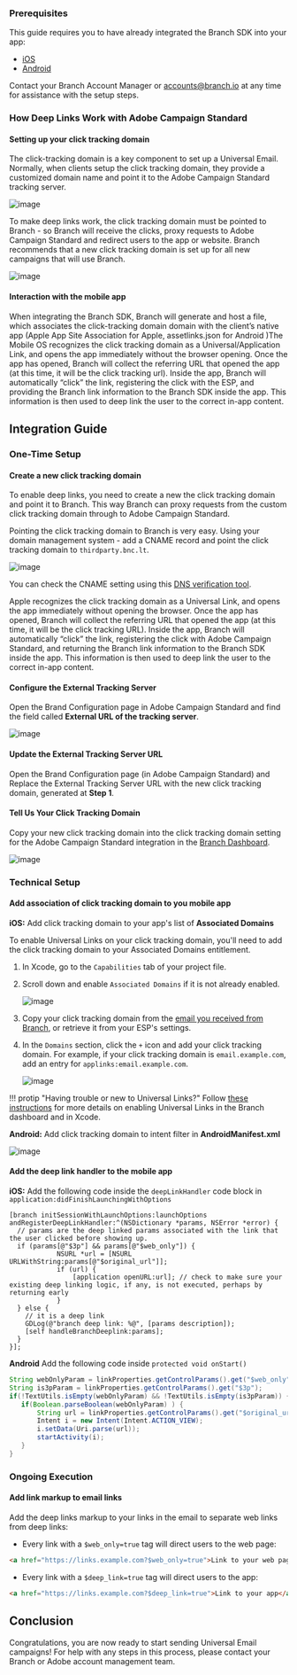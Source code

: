 ### Prerequisites

This guide requires you to have already integrated the Branch SDK into your app:
- [iOS](/pages/apps/ios/)
- [Android](/pages/apps/android/)

Contact your Branch Account Manager or [accounts@branch.io](mailto:accounts@branch.io) at any time for assistance with the setup steps.

### How Deep Links Work with Adobe Campaign Standard

#### Setting up your click tracking domain

The click-tracking domain is a key component to set up a Universal Email. Normally, when clients setup the click tracking domain, they provide a customized domain name and point it to the Adobe Campaign Standard tracking server.

![image](/img/pages/email/click-tracking-1.png)

To make deep links work, the click tracking domain must be pointed to Branch - so Branch will receive the clicks, proxy requests to Adobe Campaign Standard and redirect users to the app or website. Branch recommends that a new click tracking domain is set up for all new campaigns that will use Branch.

![image](/img/pages/email/click-tracking-2.png)

#### Interaction with the mobile app

When integrating the Branch SDK, Branch will generate and host a file, which associates the click-tracking domain domain with the client’s native app (Apple App Site Association for Apple, assetlinks.json for Android )The Mobile OS recognizes the click tracking domain as a Universal/Application Link, and opens the app immediately without the browser opening. Once the app has opened, Branch will collect the referring URL that opened the app (at this time, it will be the click tracking url). Inside the app, Branch will automatically “click” the link, registering the click with the ESP, and providing the Branch link information to the Branch SDK inside the app. This information is then used to deep link the user to the correct in-app content.

## Integration Guide

### One-Time Setup

#### Create a new click tracking domain

To enable deep links, you need to create a new the click tracking domain and point it to Branch. This way Branch can proxy requests from the custom click tracking domain through to Adobe Campaign Standard.

Pointing the click tracking domain to Branch is very easy. Using your domain management system - add a CNAME record and point the click tracking domain to `thirdparty.bnc.lt`.

![image](/img/pages/email/click-tracking-3.png)

You can check the CNAME setting using this [DNS verification tool](https://toolbox.googleapps.com/apps/dig/#CNAME/).

Apple recognizes the click tracking domain as a Universal Link, and opens the app immediately without opening the browser. Once the app has opened, Branch will collect the referring URL that opened the app (at this time, it will be the click tracking URL). Inside the app, Branch will automatically “click” the link, registering the click with Adobe Campaign Standard, and returning the Branch link information to the Branch SDK inside the app. This information is then used to deep link the user to the correct in-app content.

#### Configure the External Tracking Server

Open the Brand Configuration page in Adobe Campaign Standard and find the field called **External URL of the tracking server**.

![image](/img/pages/email/adobe-campaign-external-setup.png)

#### Update the External Tracking Server URL

Open the Brand Configuration page (in Adobe Campaign Standard) and Replace the External Tracking Server URL with the new click tracking domain, generated at **Step 1**.

#### Tell Us Your Click Tracking Domain

Copy your new click tracking domain into the click tracking domain setting for the Adobe Campaign Standard integration in the [Branch Dashboard](https://branch.dashboard.branch.io/email/manager).

![image](/img/pages/email/adobe-campaign-internal-setup.png)

### Technical Setup

#### Add association of click tracking domain to you mobile app

**iOS:** Add click tracking domain to your app's list of **Associated Domains**

To enable Universal Links on your click tracking domain, you'll need to add the click tracking domain to your Associated Domains entitlement.

1. In Xcode, go to the `Capabilities` tab of your project file.
1. Scroll down and enable `Associated Domains` if it is not already enabled.

    ![image](/img/pages/email/enable-associated-domains.png)

1. Copy your click tracking domain from the [email you received from Branch](#configure-your-app-for-your-click-tracking-domain), or retrieve it from your ESP's settings.
1. In the `Domains` section, click the `+` icon and add your click tracking domain. For example, if your click tracking domain is `email.example.com`, add an entry for `applinks:email.example.com`.

    ![image](/img/pages/email/add-domain.png)

!!! protip "Having trouble or new to Universal Links?"
    Follow [these instructions](/pages/deep-linking/universal-links/) for more details on enabling Universal Links in the Branch dashboard and in Xcode.

**Android:** Add click tracking domain to intent filter in **AndroidManifest.xml**

![image](/img/pages/email/android-manifest.png)

#### Add the deep link handler to the mobile app

**iOS:** Add the following code inside the `deepLinkHandler` code block in `application:didFinishLaunchingWithOptions`

```objc
[branch initSessionWithLaunchOptions:launchOptions andRegisterDeepLinkHandler:^(NSDictionary *params, NSError *error) {
  // params are the deep linked params associated with the link that the user clicked before showing up.
  if (params[@"$3p"] && params[@"$web_only"]) {
            NSURL *url = [NSURL URLWithString:params[@"$original_url"]];
            if (url) {
                [application openURL:url]; // check to make sure your existing deep linking logic, if any, is not executed, perhaps by returning early
            }
  } else {
    // it is a deep link
    GDLog(@"branch deep link: %@", [params description]);
    [self handleBranchDeeplink:params];
  }
}];
```

**Android** Add the following code inside `protected void onStart()`

```java
String webOnlyParam = linkProperties.getControlParams().get("$web_only");
String is3pParam = linkProperties.getControlParams().get("$3p");
if(!TextUtils.isEmpty(webOnlyParam) && !TextUtils.isEmpty(is3pParam)) {
   if(Boolean.parseBoolean(webOnlyParam) ) {
       String url = linkProperties.getControlParams().get("$original_url");
       Intent i = new Intent(Intent.ACTION_VIEW);
       i.setData(Uri.parse(url));
       startActivity(i);
   }
}
```

### Ongoing Execution

#### Add link markup to email links

Add the deep links markup to your links in the email to separate web links from deep links:
- Every link with a `$web_only=true` tag will direct users to the web page:
```html
<a href="https://links.example.com?$web_only=true">Link to your web page</a>
```
- Every link with a `$deep_link=true` tag will direct users to the app:
```html
<a href="https://links.example.com?$deep_link=true">Link to your app</a>
```

## Conclusion

Congratulations, you are now ready to start sending Universal Email campaigns! For help with any steps in this process, please contact your Branch or Adobe account management team.
